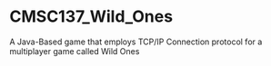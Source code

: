# CMSC137_Wild_Ones
A Java-Based game that employs TCP/IP Connection protocol for a multiplayer game called Wild Ones
